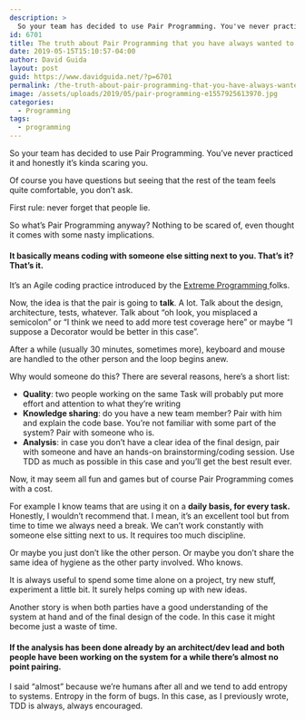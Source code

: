 ```yaml
---
description: >
  So your team has decided to use Pair Programming. You've never practiced it and honestly it's kinda scaring you. So what is it? Let's find out.
id: 6701
title: The truth about Pair Programming that you have always wanted to ask
date: 2019-05-15T15:10:57-04:00
author: David Guida
layout: post
guid: https://www.davidguida.net/?p=6701
permalink: /the-truth-about-pair-programming-that-you-have-always-wanted-to-ask/
image: /assets/uploads/2019/05/pair-programming-e1557925613970.jpg
categories:
  - Programming
tags:
  - programming
---
```

So your team has decided to use Pair Programming. You&#8217;ve never practiced it and honestly it&#8217;s kinda scaring you.

Of course you have questions but seeing that the rest of the team feels quite comfortable, you don&#8217;t ask.

First rule: never forget that people lie.

So what&#8217;s Pair Programming anyway? Nothing to be scared of, even thought it comes with some nasty implications. 

#### It basically means coding with someone else sitting next to you. That&#8217;s it? That&#8217;s it.

It&#8217;s an Agile coding practice introduced by the <a rel="noreferrer noopener" aria-label="Extreme Programming  (opens in a new tab)" href="http://www.extremeprogramming.org/" target="_blank">Extreme Programming </a>folks.

Now, the idea is that the pair is going to **talk**. A lot. Talk about the design, architecture, tests, whatever. Talk about &#8220;oh look, you misplaced a semicolon&#8221; or &#8220;I think we need to add more test coverage here&#8221; or maybe &#8220;I suppose a Decorator would be better in this case&#8221;.

After a while (usually 30 minutes, sometimes more), keyboard and mouse are handled to the other person and the loop begins anew.

Why would someone do this? There are several reasons, here&#8217;s a short list:

  * **Quality**: two people working on the same Task will probably put more effort and attention to what they&#8217;re writing
  * **Knowledge sharing**: do you have a new team member? Pair with him and explain the code base. You&#8217;re not familiar with some part of the system? Pair with someone who is.
  * **Analysis**: in case you don&#8217;t have a clear idea of the final design, pair with someone and have an hands-on brainstorming/coding session. Use TDD as much as possible in this case and you&#8217;ll get the best result ever.

Now, it may seem all fun and games but of course Pair Programming comes with a cost.

For example I know teams that are using it on a **daily basis, for every task.** Honestly, I wouldn&#8217;t recommend that. I mean, it&#8217;s an excellent tool but from time to time we always need a break. We can&#8217;t work constantly with someone else sitting next to us. It requires too much discipline. 

Or maybe you just don&#8217;t like the other person. Or maybe you don&#8217;t share the same idea of hygiene as the other party involved. Who knows.

It is always useful to spend some time alone on a project, try new stuff, experiment a little bit. It surely helps coming up with new ideas. 

Another story is when both parties have a good understanding of the system at hand and of the final design of the code. In this case it might become just a waste of time. 

#### If the analysis has been done already by an architect/dev lead and both people have been working on the system for a while there&#8217;s **almost** no point pairing. 

I said &#8220;almost&#8221; because we&#8217;re humans after all and we tend to add entropy to systems. Entropy in the form of bugs. In this case, as I previously wrote, TDD is always, always encouraged.

<div class="post-details-footer-widgets">
</div>
